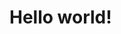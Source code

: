 # Hello world!
<h1>
  
</h1>
<h2>
  
</h2>
<h3>
  
</h3>
<h4>
  
  
</h4>
<h5>
  
</h5>

<picture>
  
</picture>






